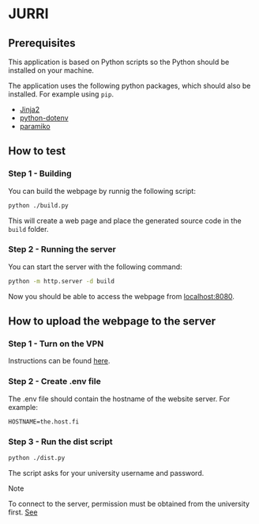 # JURRI

## Prerequisites
This application is based on Python scripts so the Python should be installed on your machine.

The application uses the following python packages, which should also be installed. For example using `pip`.
- [Jinja2](https://palletsprojects.com/projects/jinja/) 
- [python-dotenv](https://pypi.org/project/python-dotenv/)
- [paramiko](https://www.paramiko.org/)

## How to test
### Step 1 - Building
You can build the webpage by runnig the following script:

```sh
python ./build.py
```

This will create a web page and place the generated source code in the `build` folder.

### Step 2 - Running the server
You can start the server with the following command:

```sh
python -m http.server -d build
```

Now you should be able to access the webpage from [localhost:8080](http://localhost:8000/).

## How to upload the webpage to the server
### Step 1 - Turn on the VPN
Instructions can be found [here](https://www.tuni.fi/en/it-services/handbook/networks/remote-access-and-vpn#eduvpn).

### Step 2 - Create .env file
The .env file should contain the hostname of the website server. For example:
```
HOSTNAME=the.host.fi
```

### Step 3 - Run the dist script 
```sh
python ./dist.py
```

The script asks for your university username and password.

> [!NOTE]  
> To connect to the server, permission must be obtained from the university first. [See](https://intra.tuni.fi/en/it-services/computers/linux-instructions/webpages-tuni-fi-service)
